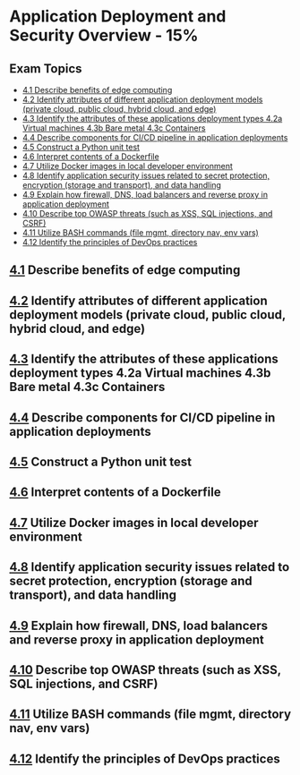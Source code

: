 # Application Deployment and Security Overview - 15%

## Exam Topics 

<!-- Links for ToC --> 

- [4.1 Describe benefits of edge computing ][4.1]
- [4.2 Identify attributes of different application deployment models (private cloud, public cloud, hybrid cloud, and edge)][4.2]
- [4.3 Identify the attributes of these applications deployment types 4.2a Virtual machines 4.3b Bare metal 4.3c Containers][4.3]
- [4.4 Describe components for CI/CD pipeline in application deployments][4.4]
- [4.5 Construct a Python unit test][4.5]
- [4.6 Interpret contents of a Dockerfile][4.6]
- [4.7 Utilize Docker images in local developer environment ][4.7]
- [4.8 Identify application security issues related to secret protection, encryption (storage and transport), and data handling][4.8]
- [4.9 Explain how firewall, DNS, load balancers and reverse proxy in application deployment][4.9]
- [4.10 Describe top OWASP threats (such as XSS, SQL injections, and
  CSRF)][4.10]
- [4.11 Utilize BASH commands (file mgmt, directory nav, env vars)][4.11]
- [4.12 Identify the principles of DevOps practices ][4.12]

[4.1]: #41-describe-benefits-of-edge-computing
[4.2]: #42-identify-attributes-of-different-application-deployment-models-private-cloud-public-cloud-hybrid-cloud-and-edge
[4.3]: #43-identify-the-attributes-of-these-applications-deployment-types-42a-virtual-machines-43b-bare-metal-43c-containers
[4.4]: #44-describe-components-for-cicd-pipeline-in-application-deployments
[4.5]: #45-construct-a-python-unit-test
[4.6]: #46-interpret-contents-of-a-dockerfile
[4.7]: #47-utilize-docker-images-in-local-developer-environment
[4.8]: #48-identify-application-security-issues-related-to-secret-protection-encryption-storage-and-transport-and-data-handling
[4.9]: #49-explain-how-firewall-dns-load-balancers-and-reverse-proxy-in-application-deployment
[4.10]: #410-describe-top-owasp-threats-such-as-xss-sql-injections-and-csrf
[4.11]: #411-utilize-bash-commands-file-mgmt-directory-nav-env-vars
[4.12]: #412-identify-the-principles-of-devops-practices

<!-- End Links for ToC --> 

## [4.1] Describe benefits of edge computing
## [4.2] Identify attributes of different application deployment models (private cloud, public cloud, hybrid cloud, and edge)
## [4.3] Identify the attributes of these applications deployment types 4.2a Virtual machines 4.3b Bare metal 4.3c Containers
## [4.4] Describe components for CI/CD pipeline in application deployments
## [4.5] Construct a Python unit test
## [4.6] Interpret contents of a Dockerfile
## [4.7] Utilize Docker images in local developer environment
## [4.8] Identify application security issues related to secret protection, encryption (storage and transport), and data handling
## [4.9] Explain how firewall, DNS, load balancers and reverse proxy in application deployment
## [4.10] Describe top OWASP threats (such as XSS, SQL injections, and CSRF)
## [4.11] Utilize BASH commands (file mgmt, directory nav, env vars)
## [4.12] Identify the principles of DevOps practices

